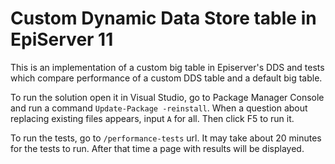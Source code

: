 # Custom Dynamic Data Store table in EpiServer 11

This is an implementation of a custom big table in Episerver's DDS and tests which compare performance of a custom DDS table and a default big table.

To run the solution open it in Visual Studio, go to Package Manager Console and run a command `Update-Package -reinstall`. When a question about replacing existing files appears, input `A` for all. Then click F5 to run it.

To run the tests, go to `/performance-tests` url. It may take about 20 minutes for the tests to run. After that time a page with results will be displayed. 